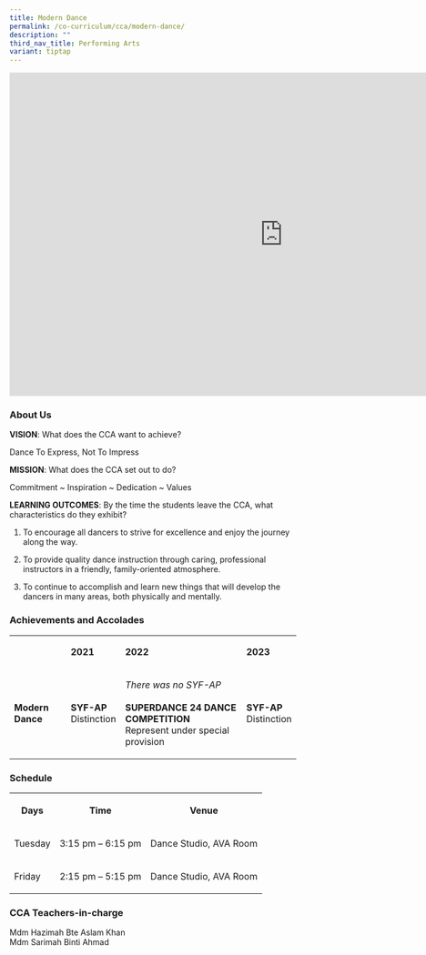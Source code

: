 ```yaml
---
title: Modern Dance
permalink: /co-curriculum/cca/modern-dance/
description: ""
third_nav_title: Performing Arts
variant: tiptap
---
```

<div class="iframe-wrapper"><iframe height="569" width="960" allowfullscreen="true" frameborder="0" src="https://docs.google.com/presentation/d/1zA5anmO-LzqNNKqbvyGnrs2i8jKZTPGuAdKBam4F92U/embed?start=true&amp;loop=true&amp;delayms=3000"></iframe></div><h3>About Us</h3><p><strong>VISION</strong>: What does the CCA want to achieve?&nbsp;</p><p>Dance To Express, Not To Impress</p><p><strong>MISSION</strong>: What does the CCA set out to do?</p><p>Commitment ~ Inspiration ~ Dedication ~ Values</p><p><strong>LEARNING OUTCOMES</strong>: By the time the students leave the CCA, what characteristics do they exhibit?</p><ol data-tight="true" class="tight"><li><p>To encourage all dancers to strive for excellence and enjoy the journey along the way.</p></li><li><p>To provide quality dance instruction through caring, professional instructors in a friendly, family-oriented atmosphere.</p></li><li><p>To continue to accomplish and learn new things that will develop the dancers in many areas, both physically and mentally.</p></li></ol><h3>Achievements and Accolades</h3><table><tbody><tr><td rowspan="1" colspan="1"><p><strong>&nbsp;</strong></p></td><td rowspan="1" colspan="1"><p><strong>2021</strong></p></td><td rowspan="1" colspan="1"><p><strong>2022</strong></p></td><td rowspan="1" colspan="1"><p><strong>2023</strong></p></td></tr><tr><td rowspan="1" colspan="1"><p><strong>Modern Dance</strong></p></td><td rowspan="1" colspan="1"><p><strong>SYF-AP<br></strong>Distinction</p></td><td rowspan="1" colspan="1"><p><em>There was no SYF-AP</em><br><br><strong>SUPERDANCE 24 DANCE COMPETITION</strong><br>Represent under special provision</p></td><td rowspan="1" colspan="1"><p><strong>SYF-AP</strong><br>Distinction</p></td></tr></tbody></table><h3>Schedule</h3><table><tbody><tr><th rowspan="1" colspan="1"><p>Days</p></th><th rowspan="1" colspan="1"><p>Time</p></th><th rowspan="1" colspan="1"><p>Venue</p></th></tr><tr><td rowspan="1" colspan="1"><p>Tuesday</p></td><td rowspan="1" colspan="1"><p>3:15 pm – 6:15 pm</p></td><td rowspan="1" colspan="1"><p>Dance Studio, AVA Room</p></td></tr><tr><td rowspan="1" colspan="1"><p>Friday</p></td><td rowspan="1" colspan="1"><p>2:15 pm – 5:15 pm</p></td><td rowspan="1" colspan="1"><p>Dance Studio, AVA Room<br></p></td></tr></tbody></table><h3>CCA Teachers-in-charge</h3><p>Mdm Hazimah Bte Aslam Khan<br>Mdm Sarimah Binti Ahmad</p>